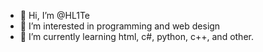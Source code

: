 - 👋 Hi, I’m @HL1Te
- 👀 I’m interested in programming and web design
- 🌱 I’m currently learning html, c#, python, c++, and other.

<!---
HL1Te/HL1Te is a ✨ special ✨ repository because its `README.md` (this file) appears on your GitHub profile.
You can click the Preview link to take a look at your changes.
--->
